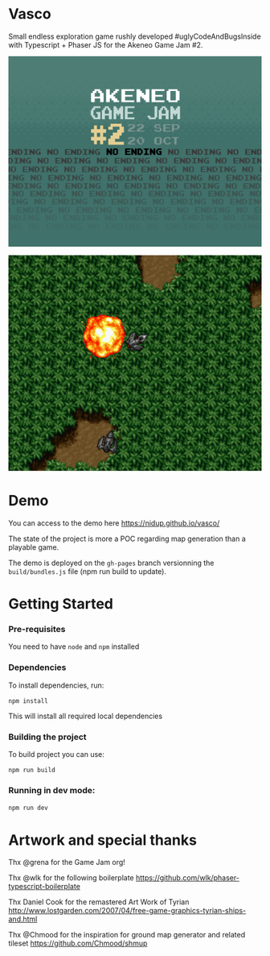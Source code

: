 # Vasco

Small endless exploration game rushly developed #uglyCodeAndBugsInside with Typescript + Phaser JS for the Akeneo Game Jam #2.

![Image of GameJam](doc/game-jam-2.gif)

![Image of GameJam](doc/screenshot.png)

# Demo

You can access to the demo here https://nidup.github.io/vasco/

The state of the project is more a POC regarding map generation than a playable game.

The demo is deployed on the `gh-pages` branch versionning the `build/bundles.js` file (npm run build to update).

# Getting Started

### Pre-requisites

You need to have `node` and `npm` installed

### Dependencies

To install dependencies, run:
```
npm install
```

This will install all required local dependencies

### Building the project

To build project you can use:

```
npm run build
```

### Running in dev mode:

```
npm run dev
```

# Artwork and special thanks

Thx @grena for the Game Jam org!

Thx @wlk for the following boilerplate https://github.com/wlk/phaser-typescript-boilerplate

Thx Daniel Cook for the remastered Art Work of Tyrian http://www.lostgarden.com/2007/04/free-game-graphics-tyrian-ships-and.html

Thx @Chmood for the inspiration for ground map generator and related tileset https://github.com/Chmood/shmup
